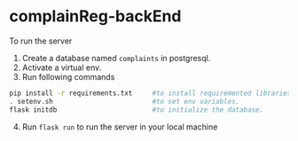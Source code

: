 # complainReg-backEnd

To run the server

1. Create a database named `complaints` in postgresql.
2. Activate a virtual env.
3. Run following commands

```bash
pip install -r requirements.txt     #to install requiremented libraries.
. setenv.sh                         #to set env variables.
flask initdb                        #to initialize the database.
```

4. Run `flask run` to run the server in your local machine
